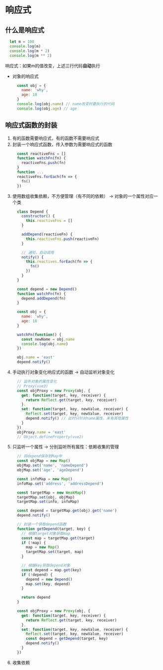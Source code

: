 <!--
 * @Author: your name
 * @Date: 2021-10-18 13:33:22
 * @LastEditTime: 2021-10-18 14:42:39
 * @LastEditors: Please set LastEditors
 * @Description: In User Settings Edit
 * @FilePath: \2021\javascript\响应式原理.md
-->
# 响应式

## 什么是响应式
```javascript
  let m = 100
  console.log(m)
  console.log(m * 2)
  console.log(m ** 2)
```
响应式：如果m的值改变，上述三行代码**自动**执行
* 对象的响应式
  ```javascript
    const obj = {
      name: 'why',
      age: 18
    }
    console.log(obj.name) // name改变时要执行的代码
    console.log(obj.age) // age
  ```

## 响应式函数的封装
1. 有的函数需要响应式，有的函数不需要响应式
2. 封装一个响应式函数，传入参数为需要响应式的函数
   ```javascript
     const reactiveFns = []
     function watchFn(fn) {
       reactiveFns.push(fn)
     }
     function ...
     reactiveFns.forEach(fn => {
       fn()
     })
   ```
3. 使用数组收集依赖，不方便管理（有不同的依赖） → 对象的一个属性对应一个类
   ```js
     class Depend {
       constructor() {
         this.reactiveFns = []
       }

       addDepend(reactiveFn) {
         this.reactiveFns.push(reactiveFn)
       }

       // 通知，自动调用
       notify() {
         this.reactives.forEach(fn => {
           fn()
         })
       }
     }

     const depend = new Depend()
     function watchFn(fn) {
       depend.addDepend(fn)
     }

     const obj = {
       name: 'why',
       age: 18
     }

     watchFn(function() {
       const newName = obj.name
       console.log(obj.name)
     })

     obj.name = 'east'
     depend.notify()
   ```
4. 手动执行对象变化响应式的函数 → 自动监听对象变化
   ```js
     // 监听对象的属性变化
     // Proxy(vue3)
     const objProxy = new Proxy(obj, {
       get: function(target, key, receiver) {
         return Reflect.get(target, key, receiver)
       }.
       set: function(target, key, newValue, receiver) {
         Reflect.set(target, key, newValue, receiver)
         depend.notify() // 此时只针对name属性，未有其他属性
       }
     })
     objProxy.name = 'east'
     // Object.defineProperty(vue2)
   ```
5. 只监听一个属性 → 分别监听所有属性：依赖收集的管理
   ```js
     // 将depend保存到Map中
     const objMap = new Map()
     objMap.set('name', 'nameDepend')
     objMap.set('age', 'ageDepend')

     const infoMap = new Map()
     infoMap.set('address', 'addressDepend')

     const targetMap = new WeakMap()
     targetMap.set(obj, objMap)
     targetMap.set(info, infoMap)

     const depend = targetMap.get(obj).get('name')
     depend.notify()

     // 封装一个获取depend函数
     function getDepend(target, key) {
       // 根据target对象获取map
       const map = targetMap.get(target)
       if (!map) {
         map = new Map()
         targetMap.set(target, map)
       }

       // 根据key获取depend对象
       const depend = map.get(key)
       if (!depend) {
         depend = new Depend()
         map.set(key, depend)
       }

       return depend
     }

     const objProxy = new Proxy(obj, {
       get: function(target, key, receiver) {
         return Reflect.get(target, key, receiver)
       }.
       set: function(target, key, newValue, receiver) {
         Reflect.set(target, key, newValue, receiver)
         const depend = getDepend(target, key)
         depend.notify()
       }
     })
   ```
5. 收集依赖
   ```javascript
     
   ```

